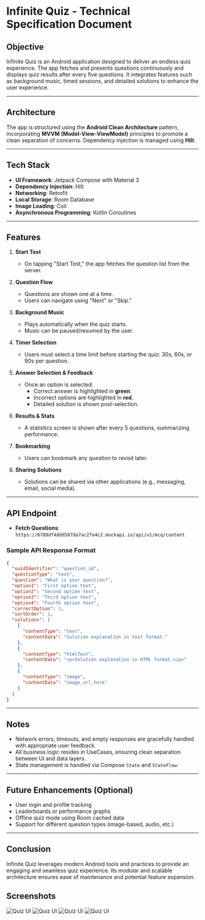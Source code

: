 # Infinite Quiz - Technical Specification Document

## Objective
Infinite Quiz is an Android application designed to deliver an endless quiz experience. The app fetches and presents questions continuously and displays quiz results after every five questions. It integrates features such as background music, timed sessions, and detailed solutions to enhance the user experience.

---

## Architecture
The app is structured using the **Android Clean Architecture** pattern, incorporating **MVVM (Model-View-ViewModel)** principles to promote a clean separation of concerns. Dependency injection is managed using **Hilt**.

---

## Tech Stack
- **UI Framework**: Jetpack Compose with Material 3
- **Dependency Injection**: Hilt
- **Networking**: Retrofit
- **Local Storage**: Room Database
- **Image Loading**: Coil
- **Asynchronous Programming**: Kotlin Coroutines

---

## Features
1. **Start Test**
   - On tapping "Start Test," the app fetches the question list from the server.

2. **Question Flow**
   - Questions are shown one at a time.
   - Users can navigate using "Next" or "Skip."

3. **Background Music**
   - Plays automatically when the quiz starts.
   - Music can be paused/resumed by the user.

4. **Timer Selection**
   - Users must select a time limit before starting the quiz: 30s, 60s, or 90s per question.

5. **Answer Selection & Feedback**
   - Once an option is selected:
     - Correct answer is highlighted in **green**.
     - Incorrect options are highlighted in **red**.
     - Detailed solution is shown post-selection.

6. **Results & Stats**
   - A statistics screen is shown after every 5 questions, summarizing performance.

7. **Bookmarking**
   - Users can bookmark any question to revisit later.

8. **Sharing Solutions**
   - Solutions can be shared via other applications (e.g., messaging, email, social media).

---

## API Endpoint
- **Fetch Questions**: `https://6789df4ddd587da7ac27e4c2.mockapi.io/api/v1/mcq/content`

### Sample API Response Format
```json
{
  "uuidIdentifier": "question_id",
  "questionType": "text",
  "question": "What is your question?",
  "option1": "First option text",
  "option2": "Second option text",
  "option3": "Third option text",
  "option4": "Fourth option text",
  "correctOption": 1,
  "sortOrder": 1,
  "solutions": [
    {
      "contentType": "text",
      "contentData": "Solution explanation in text format."
    },
    {
      "contentType": "htmlText",
      "contentData": "<p>Solution explanation in HTML format.</p>"
    },
    {
      "contentType": "image",
      "contentData": "image_url_here"
    }
  ]
}
```

---

## Notes
- Network errors, timeouts, and empty responses are gracefully handled with appropriate user feedback.
- All business logic resides in UseCases, ensuring clean separation between UI and data layers.
- State management is handled via Compose `State` and `StateFlow`.

---

## Future Enhancements (Optional)
- User login and profile tracking
- Leaderboards or performance graphs
- Offline quiz mode using Room cached data
- Support for different question types (image-based, audio, etc.)

---

## Conclusion
Infinite Quiz leverages modern Android tools and practices to provide an engaging and seamless quiz experience. Its modular and scalable architecture ensures ease of maintenance and potential feature expansion.

## Screenshots
![Quiz UI](assets/home.jpeg)
![Quiz UI](assets/question.jpeg)
![Quiz UI](assets/solution.jpeg)
![Quiz UI](assets/statics.jpeg)

